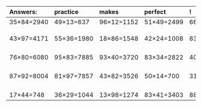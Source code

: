| Answers: | practice | makes | perfect | ! |
| :--- | :--- | :--- | :--- | :--- |
| 35×84=2940 | 49×13=637 | 96×12=1152 | 51×49=2499 | 66×81=5346 | 
|   |   |   |   |   | 
|   |   |   |   |   | 
|   |   |   |   |   | 
| 43×97=4171 | 55×36=1980 | 18×86=1548 | 42×24=1008 | 83×39=3237 | 
|   |   |   |   |   | 
|   |   |   |   |   | 
|   |   |   |   |   | 
|   |   |   |   |   | 
| 76×80=6080 | 95×83=7885 | 93×40=3720 | 83×34=2822 | 40×19=760 | 
|   |   |   |   |   | 
|   |   |   |   |   | 
|   |   |   |   |   | 
|   |   |   |   |   | 
| 87×92=8004 | 81×97=7857 | 43×82=3526 | 50×14=700 | 31×46=1426 | 
|   |   |   |   |   | 
|   |   |   |   |   | 
|   |   |   |   |   | 
|   |   |   |   |   | 
| 17×44=748 | 36×29=1044 | 13×98=1274 | 83×41=3403 | 88×32=2816 | 
